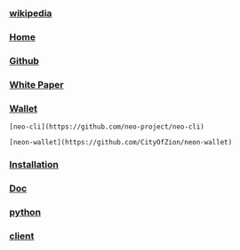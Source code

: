 
### [wikipedia](https://en.wikipedia.org/wiki/NEO_(cryptocurrency))

### [Home](https://neo.org/)

### [Github](https://github.com/neo-project)

### [White Paper](http://docs.neo.org/)

### [Wallet](https://neo.org/client)

    [neo-cli](https://github.com/neo-project/neo-cli)
    
    [neon-wallet](https://github.com/CityOfZion/neon-wallet)

### [Installation](https://github.com/neo-project/neo#development)

### [Doc](http://docs.neo.org/en-us/index.html)

   ### [python](https://neo-python.readthedocs.io/en/latest/)
   
   ### [client](http://docs.neo.org/en-us/node/cli/cli.html)
